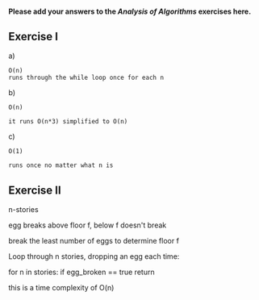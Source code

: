 #### Please add your answers to the ***Analysis of  Algorithms*** exercises here.

## Exercise I

a)

    O(n)
    runs through the while loop once for each n

b)

    O(n)

    it runs O(n*3) simplified to O(n)

c)

    O(1)

    runs once no matter what n is
## Exercise II


n-stories

egg breaks above floor f, below f doesn't break

break the least number of eggs to determine floor f

Loop through n stories, dropping an egg each time:

for n in stories:
    if egg_broken == true
        return

this is a time complexity of O(n)


